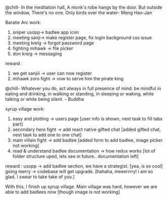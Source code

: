 @chill- In the meditation hall, A monk's robe hangs by the door. But outside the window, There's no one. Only birds over the water- Meng Hao-Jan

Baratie Arc work:
1. sniper usopp-> badlee app icon
2. meeting sanji-> make register page, fix login background css issue
3. meeting kreig -> forgot password page
4. fighting mihawk -> file picker
5. don kreig -> messaging

reward :
1. we get sanjiii -> user can now register
2. mihawk zoro fight -> vow to serve him the pirate king




@chill- Whatever you do, act always in full presence of mind: be mindful in eating and drinking, in walking or standing, in sleeping or waking, while talking or while being silent. - Buddha

syrup village work:
1. easy and plotting -> users page [user info is shown, next task to fill tabs part]
2. secondary hero fight -> add react native gifted chat [added gifted chat, next task to add one to one chat]
3. main villain fight -> add badlee [added form to add badlee, image picker not working]
4. read & understand badlee documentation -> how redux works [lot of folder structure uped, lets see in future.. documentation left]

reward :
usopp -> add badlee section, we have a strategist. [yea, is so cool]
going merry -> codebase will get upgrade. [hahaha, meeerrrry! i am so glad. I swear to take take of you.]


With this, I finish up syrup village. Main village was hard, however we are able to add badlees now [though image is not working]